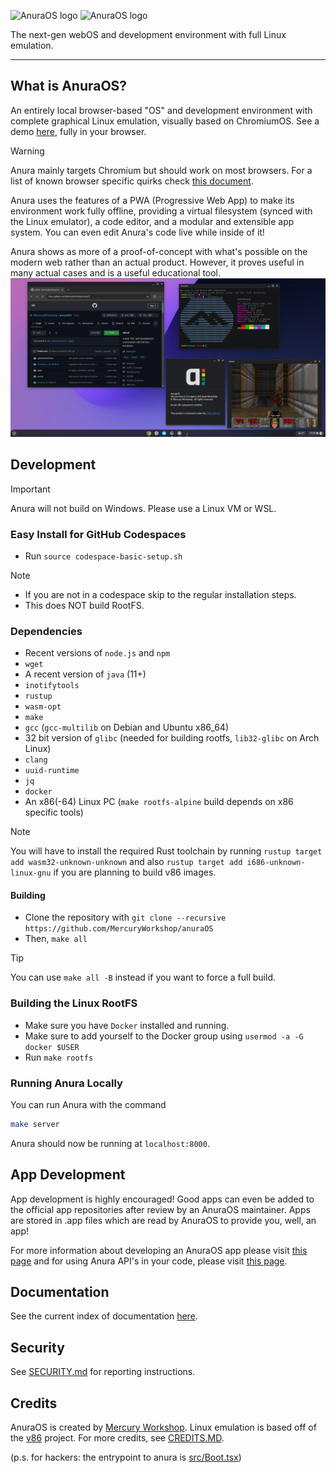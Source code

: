 ![AnuraOS logo](/assets/logo_dark.png#gh-light-mode-only)
![AnuraOS logo](/assets/logo_light.png#gh-dark-mode-only)

The next-gen webOS and development environment with full Linux emulation.

---

## What is AnuraOS?

An entirely local browser-based "OS" and development environment with complete graphical Linux emulation, visually based on ChromiumOS. See a demo [here](https://anura.pro), fully in your browser.

> [!WARNING]  
> Anura mainly targets Chromium but should work on most browsers. For a list of known browser specific quirks check [this document](BrowserQuirks.md).

Anura uses the features of a PWA (Progressive Web App) to make its environment work fully offline, providing a virtual filesystem (synced with the Linux emulator), a code editor, and a modular and extensible app system. You can even edit Anura's code live while inside of it!

Anura shows as more of a proof-of-concept with what's possible on the modern web rather than an actual product. However, it proves useful in many actual cases and is a useful educational tool.
![](/assets/showcase.png)

## Development

> [!IMPORTANT]  
> Anura will not build on Windows. Please use a Linux VM or WSL.

### Easy Install for GitHub Codespaces

- Run `source codespace-basic-setup.sh`

> [!NOTE]
>
> - If you are not in a codespace skip to the regular installation steps.
> - This does NOT build RootFS.

### Dependencies

- Recent versions of `node.js` and `npm`
- `wget`
- A recent version of `java` (11+)
- `inotifytools`
- `rustup`
- `wasm-opt`
- `make`
- `gcc` (`gcc-multilib` on Debian and Ubuntu x86_64)
- 32 bit version of `glibc` (needed for building rootfs, `lib32-glibc` on Arch Linux)
- `clang`
- `uuid-runtime`
- `jq`
- `docker`
- An x86(-64) Linux PC (`make rootfs-alpine` build depends on x86 specific tools)

> [!NOTE]
> You will have to install the required Rust toolchain by running `rustup target add wasm32-unknown-unknown` and also `rustup target add i686-unknown-linux-gnu` if you are planning to build v86 images.

#### Building

- Clone the repository with `git clone --recursive https://github.com/MercuryWorkshop/anuraOS`
- Then, `make all`

> [!TIP]
> You can use `make all -B` instead if you want to force a full build.

### Building the Linux RootFS

- Make sure you have `Docker` installed and running.
- Make sure to add yourself to the Docker group using `usermod -a -G docker $USER`
- Run `make rootfs`

### Running Anura Locally

You can run Anura with the command

```sh
make server
```

Anura should now be running at `localhost:8000`.

## App Development

App development is highly encouraged! Good apps can even be added to the official app repositories after review by an AnuraOS maintainer. Apps are stored in .app files which are read by AnuraOS to provide you, well, an app!

For more information about developing an AnuraOS app please visit [this page](./documentation/appdevt.md) and for using Anura API's in your code, please visit [this page](./documentation/Anura-API.md).

## Documentation

See the current index of documentation [here](./documentation/README.md).

## Security

See [SECURITY.md](./SECURITY.md) for reporting instructions.

## Credits

AnuraOS is created by [Mercury Workshop](https://mercurywork.shop). Linux emulation is based off of the [v86](https://github.com/copy/v86) project. For more credits, see [CREDITS.MD](./CREDITS.md).

(p.s. for hackers: the entrypoint to anura is [src/Boot.tsx](./src/Boot.tsx))
